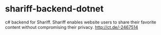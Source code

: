 # shariff-backend-dotnet
c# backend for Shariff. Shariff enables website users to share their favorite content without compromising their privacy. http://ct.de/-2467514
